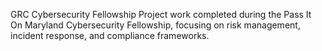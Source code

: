 GRC Cybersecurity Fellowship
Project work completed during the Pass It On Maryland Cybersecurity Fellowship, focusing on risk management, incident response, and compliance frameworks.
